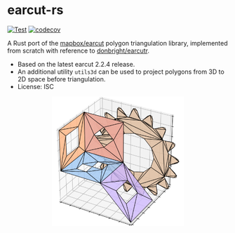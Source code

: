 # earcut-rs

[![Test](https://github.com/MIERUNE/earcut-rs/actions/workflows/Test.yml/badge.svg)](https://github.com/MIERUNE/earcut-rs/actions/workflows/Test.yml)
[![codecov](https://codecov.io/gh/MIERUNE/earcut-rs/graph/badge.svg?token=thKlQiVjLc)](https://codecov.io/gh/MIERUNE/earcut-rs)

A Rust port of the [mapbox/earcut](https://github.com/mapbox/earcut) polygon triangulation library, implemented from scratch with reference to [donbright/earcutr](https://github.com/donbright/earcutr).

- Based on the latest earcut 2.2.4 release.
- An additional utility `utils3d` can be used to project polygons from 3D to 2D space before triangulation.
- License: ISC

<p align="center">
<img src="./docs/image.png" width="300">
</p>
